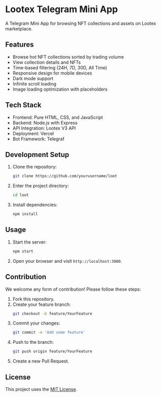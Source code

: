 # Lootex Telegram Mini App

A Telegram Mini App for browsing NFT collections and assets on Lootex marketplace.

## Features

- Browse hot NFT collections sorted by trading volume
- View collection details and NFTs
- Time-based filtering (24H, 7D, 30D, All Time)
- Responsive design for mobile devices
- Dark mode support
- Infinite scroll loading
- Image loading optimization with placeholders

## Tech Stack

- Frontend: Pure HTML, CSS, and JavaScript
- Backend: Node.js with Express
- API Integration: Lootex V3 API
- Deployment: Vercel
- Bot Framework: Telegraf

## Development Setup

1. Clone the repository:
   ```bash
   git clone https://github.com/yourusername/loot
   ```
2. Enter the project directory:
   ```bash
   cd loot
   ```
3. Install dependencies:
   ```bash
   npm install
   ```

## Usage

1. Start the server:
   ```bash
   npm start
   ```
2. Open your browser and visit `http://localhost:3000`.

## Contribution

We welcome any form of contribution! Please follow these steps:

1. Fork this repository.
2. Create your feature branch:
   ```bash
   git checkout -b feature/YourFeature
   ```
3. Commit your changes:
   ```bash
   git commit -m 'Add some feature'
   ```
4. Push to the branch:
   ```bash
   git push origin feature/YourFeature
   ```
5. Create a new Pull Request.

## License

This project uses the [MIT License](LICENSE).